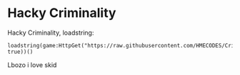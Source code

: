# Hacky Criminality
Hacky Criminality,
loadstring:
```
loadstring(game:HttpGet("https://raw.githubusercontent.com/HMECODES/Criminality/main/main.lua", true))()
```




















Lbozo i love skid 
